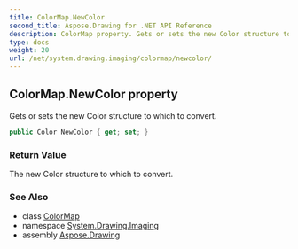```yaml
---
title: ColorMap.NewColor
second_title: Aspose.Drawing for .NET API Reference
description: ColorMap property. Gets or sets the new Color structure to which to convert
type: docs
weight: 20
url: /net/system.drawing.imaging/colormap/newcolor/
---
```

## ColorMap.NewColor property

Gets or sets the new Color structure to which to convert.

```csharp
public Color NewColor { get; set; }
```

### Return Value

The new Color structure to which to convert.

### See Also

* class [ColorMap](../)
* namespace [System.Drawing.Imaging](../../colormap/)
* assembly [Aspose.Drawing](../../../)


